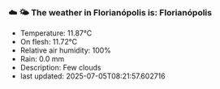 ### ☁️ 🌤️  The weather in Florianópolis is: Florianópolis

- Temperature: 11.87°C
- On flesh: 11.72°C
- Relative air humidity: 100%
- Rain: 0.0 mm
- Description: Few clouds
- last updated: 2025-07-05T08:21:57.602716
